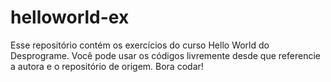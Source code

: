 # helloworld-ex
Esse repositório contém os exercícios do curso Hello World do Desprograme.
Você pode usar os códigos livremente desde que referencie a autora e o repositório de origem.
Bora codar!

